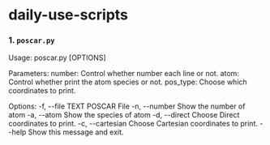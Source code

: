 # daily-use-scripts
### 1. `poscar.py`

Usage: poscar.py [OPTIONS]

  Parameters: number: Control whether number each line or not. atom: Control
  whether print the atom species or not. pos_type: Choose which coordinates
  to print.

Options:
  -f, --file TEXT  POSCAR File
  -n, --number     Show the number of atom
  -a, --atom       Show the species of atom
  -d, --direct     Choose Direct coordinates to print.
  -c, --cartesian  Choose Cartesian coordinates to print.
  --help           Show this message and exit.